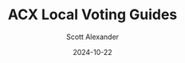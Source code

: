 ---
layout: podcast
title: "ACX Local Voting Guides"
author: Scott Alexander
description: https://www.astralcodexten.com/p/acx-local-voting-guides
date: 2024-10-22
length: 1805387
duration: 451
guid: acx-local-voting-guides
---
